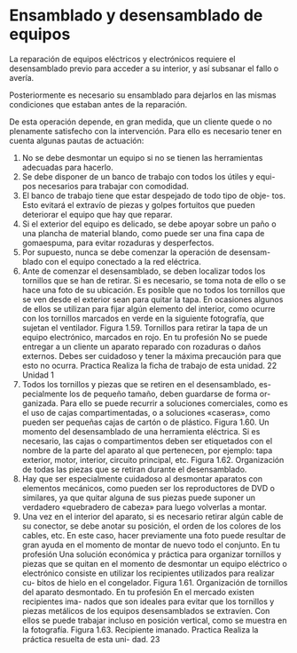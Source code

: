 # Ensamblado y desensamblado de equipos

La reparación de equipos eléctricos y electrónicos requiere el desensamblado previo para acceder a su interior, y así subsanar el fallo o avería.

Posteriormente es necesario su ensamblado para dejarlos en las mismas condiciones que estaban antes de la reparación.

De esta operación depende, en gran medida, que un cliente quede o no plenamente satisfecho con la intervención.
Para ello es necesario tener en cuenta algunas pautas de actuación:
1. No se debe desmontar un equipo si no se tienen las herramientas
adecuadas para hacerlo.
2. Se debe disponer de un banco de trabajo con todos los útiles y equi-
pos necesarios para trabajar con comodidad.
3. El banco de trabajo tiene que estar despejado de todo tipo de obje-
tos. Esto evitará el extravío de piezas y golpes fortuitos que pueden
deteriorar el equipo que hay que reparar.
4. Si el exterior del equipo es delicado, se debe apoyar sobre un paño
o una plancha de material blando, como puede ser una fina capa de
gomaespuma, para evitar rozaduras y desperfectos.
5. Por supuesto, nunca se debe comenzar la operación de desensam-
blado con el equipo conectado a la red eléctrica.
6. Ante de comenzar el desensamblado, se deben localizar todos los
tornillos que se han de retirar. Si es necesario, se toma nota de ello o
se hace una foto de su ubicación. Es posible que no todos los tornillos
que se ven desde el exterior sean para quitar la tapa. En ocasiones
algunos de ellos se utilizan para fijar algún elemento del interior, como
ocurre con los tornillos marcados en verde en la siguiente fotografía,
que sujetan el ventilador.
Figura 1.59. Tornillos para retirar la tapa de un equipo electrónico, marcados en rojo.
En tu profesión
No se puede entregar a un cliente un
aparato reparado con rozaduras o daños
externos. Debes ser cuidadoso y tener
la máxima precaución para que esto no
ocurra.
Practica
Realiza la ficha de trabajo de esta unidad.
22
Unidad 1
7. Todos los tornillos y piezas que se retiren en el desensamblado, es-
pecialmente los de pequeño tamaño, deben guardarse de forma or-
ganizada. Para ello se puede recurrir a soluciones comerciales, como
es el uso de cajas compartimentadas, o a soluciones «caseras», como
pueden ser pequeñas cajas de cartón o de plástico.
Figura 1.60. Un momento del desensamblado de una herramienta eléctrica.
Si es necesario, las cajas o compartimentos deben ser etiquetados con
el nombre de la parte del aparato al que pertenecen, por ejemplo:
tapa exterior, motor, interior, circuito principal, etc.
Figura 1.62. Organización de todas las piezas que se retiran durante el desensamblado.
8. Hay que ser especialmente cuidadoso al desmontar aparatos con
elementos mecánicos, como pueden ser los reproductores de DVD
o similares, ya que quitar alguna de sus piezas puede suponer un
verdadero «quebradero de cabeza» para luego volverlas a montar.
9. Una vez en el interior del aparato, si es necesario retirar algún cable
de su conector, se debe anotar su posición, el orden de los colores
de los cables, etc. En este caso, hacer previamente una foto puede
resultar de gran ayuda en el momento de montar de nuevo todo el
conjunto.
En tu profesión
Una solución económica y práctica para
organizar tornillos y piezas que se quitan
en el momento de desmontar un equipo
eléctrico o electrónico consiste en utilizar
los recipientes utilizados para realizar cu-
bitos de hielo en el congelador.
Figura 1.61. Organización de tornillos del
aparato desmontado.
En tu profesión
En el mercado existen recipientes ima-
nados que son ideales para evitar que
los tornillos y piezas metálicos de los
equipos desensamblados se extravíen.
Con ellos se puede trabajar incluso en
posición vertical, como se muestra en la
fotografía.
Figura 1.63. Recipiente imanado.
Practica
Realiza la práctica resuelta de esta uni-
dad.
23